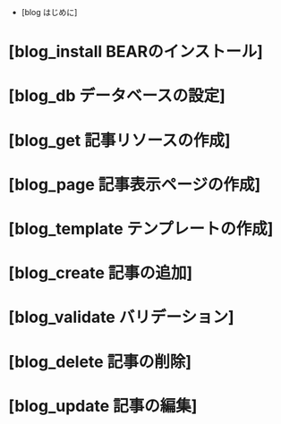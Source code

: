  * [blog はじめに]
 # [blog_install BEARのインストール]
 # [blog_db データベースの設定]
 # [blog_get 記事リソースの作成]
 # [blog_page 記事表示ページの作成]
 # [blog_template テンプレートの作成]
 # [blog_create 記事の追加]
 # [blog_validate バリデーション]
 # [blog_delete 記事の削除]
 # [blog_update 記事の編集]